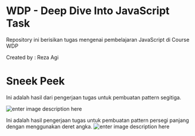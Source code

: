 # WDP - Deep Dive Into JavaScript Task

Repository ini berisikan tugas mengenai pembelajaran JavaScript di Course WDP

Created by : Reza Agi 

# Sneek Peek

Ini adalah hasil dari pengerjaan tugas untuk pembuatan pattern segitiga.

![enter image description here](https://lh3.googleusercontent.com/pw/AM-JKLXZ_pePWzHjKd6LI4BUxOf29YQqtNIWlYpC9VjPmTjWr7HEvqI7sF4Wz5Lna7eniUmxTPTqtnZzqNvNewERWgcc3C-XWnddI0uuQceuLEIYtY9ZyRMDDUMCQBzb5bUNjiYyjuUlxBe5QQyJH2_3p8Bv=w415-h115-no?authuser=0)


Ini adalah hasil pengerjaan tugas untuk pembuatan pattern persegi panjang dengan menggunakan deret angka.
![enter image description here](https://lh3.googleusercontent.com/pw/AM-JKLWq8w3hmlHAiuGMnkMR1GcLuM6bodnhLb8wY2GW6EvH0XQBBqxNar3f9L8E0DUzOnFJ5xPgoRws7Yw2zq7ckU8B9v7FSNEcYR67h2O4mJFuBPRpWMMLf26kXq4XLWY-r5sicypG85Ox7nGvzkk9yQGY=w1105-h224-no?authuser=0)
